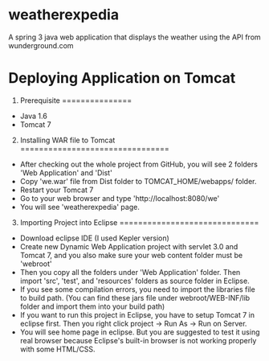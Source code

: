 weatherexpedia
==============

A spring 3 java web application that displays the weather using the API from wunderground.com

Deploying Application on Tomcat
===============================

1. Prerequisite
===============
- Java 1.6
- Tomcat 7


2. Installing WAR file to Tomcat
================================
- After checking out the whole project from GitHub, you will see 2 folders 'Web Application' and 'Dist'
- Copy 'we.war' file from Dist folder to TOMCAT_HOME/webapps/ folder.
- Restart your Tomcat 7
- Go to your web browser and type 'http://localhost:8080/we'
- You will see 'weatherexpedia' page.


3. Importing Project into Eclipse
==============================
- Download eclipse IDE (I used Kepler version)
- Create new Dynamic Web Application project with servlet 3.0 and Tomcat 7, and you also make sure your web content folder must be 'webroot'
- Then you copy all the folders under 'Web Application' folder. Then import 'src', 'test', and 'resources' folders as source folder in Eclipse.
- If you see some compilation errors, you need to import the libraries file to build path. (You can find these jars file under webroot/WEB-INF/lib folder and import them into your build path)
- If you want to run this project in Eclipse, you have to setup Tomcat 7 in eclipse first. Then you right click project -> Run As -> Run on Server.
- You will see home page in eclipse. But you are suggested to test it using real browser because Eclipse's built-in browser is not working properly with some HTML/CSS.

